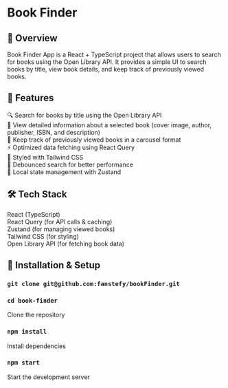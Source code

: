 # Book Finder


## 📝 Overview
Book Finder App is a React + TypeScript project that allows users to search for books using the Open Library API. It provides a simple UI to search books by title, view book details, and keep track of previously viewed books.

## 🚀 Features
  🔍 Search for books by title using the Open Library API \
  📖 View detailed information about a selected book (cover image, author, publisher, ISBN, and description) \
  📜 Keep track of previously viewed books in a carousel format \
  ⚡ Optimized data fetching using React Query \
  🎨 Styled with Tailwind CSS \
  🔄 Debounced search for better performance \
  💾 Local state management with Zustand 

## 🛠️ Tech Stack
  React (TypeScript) \
  React Query (for API calls & caching) \
  Zustand (for managing viewed books) \
  Tailwind CSS (for styling) \
  Open Library API (for fetching book data) 

## 🔧 Installation & Setup
### `git clone git@github.com:fanstefy/bookFinder.git`
### `cd book-finder`
Clone the repository
### `npm install`
Install dependencies
### `npm start`
Start the development server
